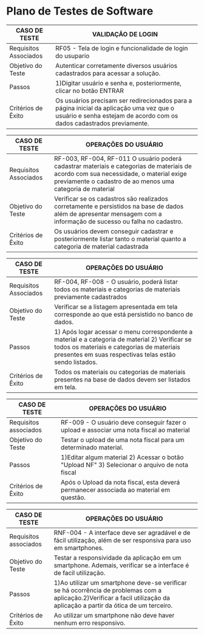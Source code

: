 # Plano de Testes de Software

| CASO DE TESTE         | VALIDAÇÃO DE LOGIN                                                                                                                            |
| --------------------- | --------------------------------------------------------------------------------------------------------------------------------------------- |
| Requisitos Associados | RF05 - Tela de login e funcionalidade de login do usupario                                     |
| Objetivo do Teste     | Autenticar corretamente diversos usuários cadastrados para acessar a solução.                                                                 |
| Passos                | 1)Digitar usuário e senha e, posteriormente, clicar no botão ENTRAR|
|Critérios de Êxito     | Os usuários precisam ser redirecionados para a página inicial da aplicação uma vez que o usuário e senha estejam de acordo com os dados cadastrados previamente.|


| CASO DE TESTE         | OPERAÇÕES DO USUÁRIO                                                                                                                    |
| --------------------- | --------------------------------------------------------------------------------------------------------------------------------------- |
| Requisitos Associados | RF-003, RF-004, RF-011 O usuário poderá cadastrar materiais e categorias de materiais de acordo com sua necessidade, o material exige previamente o cadastro de ao menos uma categoria de material        |
| Objetivo do Teste     | Verificar se os cadastros são realizados corretamente e persistidos na base de dados além de apresentar mensagem com a informação de sucesso ou falha no cadastro.   |
| Critérios de Êxito    | Os usuários devem conseguir cadastrar e posteriormente listar tanto o material quanto a categoria de material cadastrada |

| CASO DE TESTE         | OPERAÇÕES DO USUÁRIO                                                                                                              |
| --------------------- | --------------------------------------------------------------------------------------------------------------------------------------------- |
| Requisitos Associados | RF-004, RF-008 - O usuário, poderá listar todos os materiais e categorias de materiais previamente cadastrados |
| Objetivo do Teste     | Verificar se a listagem apresentada em tela corresponde ao que está persistido no banco de dados.
| Passos                | 1) Após logar acessar o menu correspondente a material e a categoria de material 2) Verificar se todos os materiais e categorias de materiais presentes em suas respectivas telas estão sendo listados. |
| Critérios de Êxito    | Todos os materiais ou categorias de materiais presentes na base de dados devem ser listados em tela. |

| CASO DE TESTE         | OPERAÇÕES DO USUÁRIO                                                                                                                          |
| --------------------- |--------------------------------------------------------------------------------------------------------------------------------------------- |
| Requisitos associados | RF-009 - O usuário deve conseguir fazer o upload e associar uma nota fiscal ao material                       |
| Objetivo do Teste     | Testar o upload de uma nota fiscal para um determinado material.                               |
| Passos                | 1)Editar algum material 2) Acessar o botão "Upload NF" 3) Selecionar o arquivo de nota fiscal|
| Critérios de Êxito | Após o Upload da nota fiscal, esta deverá permanecer associada ao material em questão.|

| CASO DE TESTE         | OPERAÇÕES DO USUÁRIO                                                                                                                          |
| --------------------- |--------------------------------------------------------------------------------------------------------------------------------------------- |
| Requisitos associados | RNF-004 - A interface deve ser agradável e de fácil utilização, além de ser responsiva para uso em smartphones.                         |
| Objetivo do Teste     | Testar a responsividade da aplicação em um smartphone. Ademais, verificar se a interface é de facil utilização.                               |
| Passos                | 1)Ao utilizar um smartphone deve-se verificar se há ocorrência de problemas com a aplicação.2)Verificar a facil utilização da aplicação a partir da ótica de um terceiro.|
| Critérios de Êxito | Ao utilizar um smartphone não deve haver nenhum erro responsivo. |

